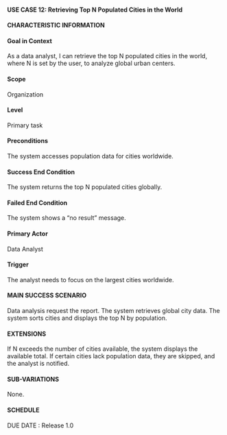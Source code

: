 #### **USE CASE 12: Retrieving Top N Populated Cities in the World**
#### **CHARACTERISTIC INFORMATION**

#### **Goal in Context**
As a data analyst, I can retrieve the top N populated cities in the world, where N is set by the user, to analyze global urban centers.

#### **Scope**
Organization

#### **Level**
Primary task

#### **Preconditions**
The system accesses population data for cities worldwide.

#### **Success End Condition**
The system returns the top N populated cities globally.

#### **Failed End Condition**
The system shows a “no result” message.

#### **Primary Actor**
Data Analyst

#### **Trigger**
The analyst needs to focus on the largest cities worldwide.

#### **MAIN SUCCESS SCENARIO**
Data analysis request the report.
The system retrieves global city data.
The system sorts cities and displays the top N by population.
#### **EXTENSIONS**
If N exceeds the number of cities available, the system displays the available total.
If certain cities lack population data, they are skipped, and the analyst is notified.

#### **SUB-VARIATIONS**
None.

#### **SCHEDULE**
DUE DATE : Release 1.0
